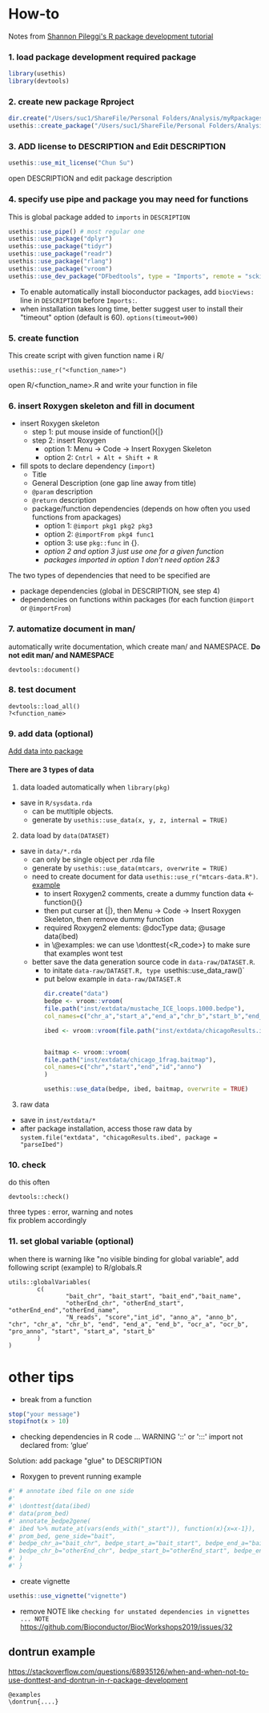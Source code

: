 # How-to
Notes from [Shannon Pileggi's R package development tutorial](https://www.pipinghotdata.com/posts/2020-10-25-your-first-r-package-in-1-hour/#tool-kit)

### 1. load package development required package

```R
library(usethis)
library(devtools)
```
### 2. create new package Rproject

```R
dir.create("/Users/suc1/ShareFile/Personal Folders/Analysis/myRpackages/<packageName>")
usethis::create_package("/Users/suc1/ShareFile/Personal Folders/Analysis/myRpackages/<packageName>")
```

### 3. ADD license to DESCRIPTION and Edit DESCRIPTION

```R
usethis::use_mit_license("Chun Su")
```
open DESCRIPTION and edit package description


### 4. specify use pipe and package you may need for functions

This is global package added to `imports` in `DESCRIPTION`

```R
usethis::use_pipe() # most regular one
usethis::use_package("dplyr")
usethis::use_package("tidyr")
usethis::use_package("readr")
usethis::use_package("rlang")
usethis::use_package("vroom")
usethis::use_dev_package("DFbedtools", type = "Imports", remote = "sckinta/myRpackages/DFbedtools")
```
- To enable automatically install bioconductor packages, add `biocViews:` line in `DESCRIPTION` before `Imports:`.
- when installation takes long time, better suggest user to install their "timeout" option (default is 60). `options(timeout=900)`

### 5. create function
This create script with given function name i R/
```
usethis::use_r("<function_name>")
```
open R/<function_name>.R and write your function in file

### 6. insert Roxygen skeleton and fill in document
- insert Roxygen skeleton
  - step 1: put mouse inside of function(){|}
  - step 2: insert Roxygen
    - option 1: Menu -> Code -> Insert Roxygen Skeleton
    - option 2: `Cntrl + Alt + Shift + R`
- fill spots to declare dependency (`import`)
  - Title
  - General Description (one gap line away from title)
  - `@param` description
  - `@return` description
  - package/function dependencies (depends on how often you used functions from apackages)
    - option 1: `@import pkg1 pkg2 pkg3`
    - option 2: `@importFrom pkg4 func1`
    - option 3: use `pkg::func` in {}.
    - *option 2 and option 3 just use one for a given function*
    - *packages imported in option 1 don't need option 2&3*

The two types of dependencies that need to be specified are
  - package dependencies (global in DESCRIPTION, see step 4)
  - dependencies on functions within packages (for each function `@import` or `@importFrom`)

### 7. automatize document in man/

automatically write documentation, which create man/ and NAMESPACE. **Do not edit man/ and NAMESPACE**

```
devtools::document()
```

### 8. test document

```
devtools::load_all()
?<function_name>
```

### 9. add data (optional)

[Add data into package ](https://r-pkgs.org/data.html)

#### There are 3 types of data
1. data loaded automatically when `library(pkg)`
  - save in `R/sysdata.rda`
    - can be mutltiple objects.
    - generate by `usethis::use_data(x, y, z, internal = TRUE)`
2. data load by `data(DATASET)`
  - save in `data/*.rda`
    - can only be single object per .rda file
    - generate by `usethis::use_data(mtcars, overwrite = TRUE)`
    - need to create document for data `usethis::use_r("mtcars-data.R")`. [example](https://github.com/kbroman/qtlcharts/blob/master/R/grav-data.R) 
       - to insert Roxygen2 comments, create a dummy function data <- function(){}
       - then put curser at {|}, then Menu -> Code -> Insert Roxygen Skeleton, then remove dummy function
       - required Roxygen2 elements: @docType data; @usage data(ibed)
       - in \\@examples: we can use \\donttest{<R_code>} to make sure that examples wont test
    - better save the data generation source code in `data-raw/DATASET.R`. 
      - to initate `data-raw/DATASET.R, type `usethis::use_data_raw()`
      - put below example in `data-raw/DATASET.R`
        ```R
        dir.create("data")
        bedpe <- vroom::vroom(
        file.path("inst/extdata/mustache_ICE_loops.1000.bedpe"),
        col_names=c("chr_a","start_a","end_a","chr_b","start_b","end_b","val1","val2"))

        ibed <- vroom::vroom(file.path("inst/extdata/chicagoResults.ibed"))


        baitmap <- vroom::vroom(
        file.path("inst/extdata/chicago_1frag.baitmap"),
        col_names=c("chr","start","end","id","anno")
        )

        usethis::use_data(bedpe, ibed, baitmap, overwrite = TRUE)
        ```
3. raw data
  - save in `inst/extdata/*`
  - after package installation, access those raw data by `system.file("extdata", "chicagoResults.ibed", package = "parseIbed")`

### 10. check

do this often
```
devtools::check() 
```
three types : error, warning and notes  
fix problem accordingly  

### 11. set global variable (optional)

when there is warning like "no visible binding for global variable",
add following script (example) to R/globals.R

```
utils::globalVariables(
        c(
                "bait_chr", "bait_start", "bait_end","bait_name",
                "otherEnd_chr", "otherEnd_start", "otherEnd_end","otherEnd_name",
                "N_reads", "score","int_id", "anno_a", "anno_b", "chr", "chr_a", "chr_b", "end", "end_a", "end_b", "ocr_a", "ocr_b", "pro_anno", "start", "start_a", "start_b"
        )
)
```

# other tips

- break from a function

```R
stop("your message")
stopifnot(x > 10)
```
- checking dependencies in R code ... WARNING
'::' or ':::' import not declared from: ‘glue’

Solution: add package "glue" to DESCRIPTION

- Roxygen to prevent running example

```R
#' # annotate ibed file on one side
#'
#' \donttest{data(ibed)
#' data(prom_bed)
#' annotate_bedpe2gene(
#' ibed %>% mutate_at(vars(ends_with("_start")), function(x){x=x-1}),
#' prom_bed, gene_side="bait",
#' bedpe_chr_a="bait_chr", bedpe_start_a="bait_start", bedpe_end_a="bait_end",
#' bedpe_chr_b="otherEnd_chr", bedpe_start_b="otherEnd_start", bedpe_end_b="otherEnd_end"
#' )
#' }
```

- create vignette
```R
usethis::use_vignette("vignette")
```
- remove NOTE like `checking for unstated dependencies in vignettes ... NOTE`
https://github.com/Bioconductor/BiocWorkshops2019/issues/32

## dontrun example 

https://stackoverflow.com/questions/68935126/when-and-when-not-to-use-donttest-and-dontrun-in-r-package-development

```
@examples
\dontrun{....}
```
